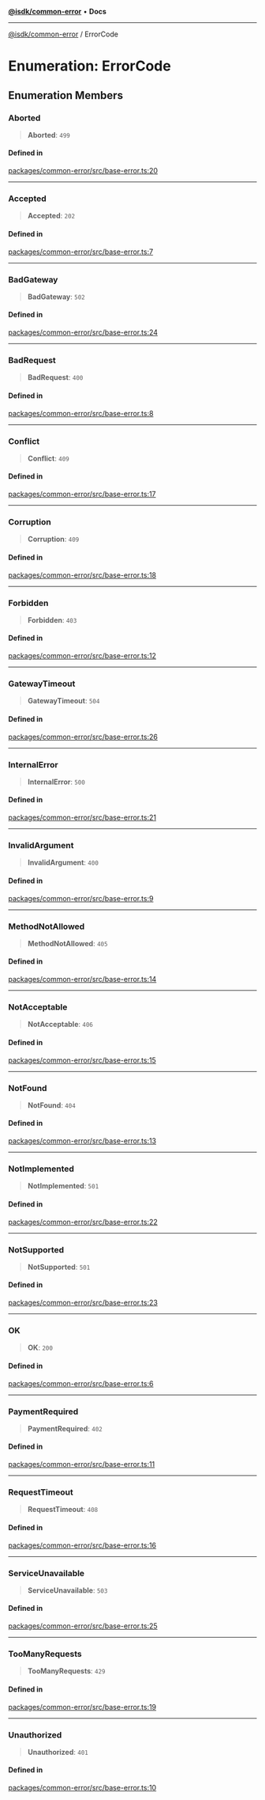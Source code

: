 [**@isdk/common-error**](../README.md) • **Docs**

***

[@isdk/common-error](../globals.md) / ErrorCode

# Enumeration: ErrorCode

## Enumeration Members

### Aborted

> **Aborted**: `499`

#### Defined in

[packages/common-error/src/base-error.ts:20](https://github.com/isdk/common-error.js/blob/93463fd20d360c4af96d07cc295f19a4c7e514bd/src/base-error.ts#L20)

***

### Accepted

> **Accepted**: `202`

#### Defined in

[packages/common-error/src/base-error.ts:7](https://github.com/isdk/common-error.js/blob/93463fd20d360c4af96d07cc295f19a4c7e514bd/src/base-error.ts#L7)

***

### BadGateway

> **BadGateway**: `502`

#### Defined in

[packages/common-error/src/base-error.ts:24](https://github.com/isdk/common-error.js/blob/93463fd20d360c4af96d07cc295f19a4c7e514bd/src/base-error.ts#L24)

***

### BadRequest

> **BadRequest**: `400`

#### Defined in

[packages/common-error/src/base-error.ts:8](https://github.com/isdk/common-error.js/blob/93463fd20d360c4af96d07cc295f19a4c7e514bd/src/base-error.ts#L8)

***

### Conflict

> **Conflict**: `409`

#### Defined in

[packages/common-error/src/base-error.ts:17](https://github.com/isdk/common-error.js/blob/93463fd20d360c4af96d07cc295f19a4c7e514bd/src/base-error.ts#L17)

***

### Corruption

> **Corruption**: `409`

#### Defined in

[packages/common-error/src/base-error.ts:18](https://github.com/isdk/common-error.js/blob/93463fd20d360c4af96d07cc295f19a4c7e514bd/src/base-error.ts#L18)

***

### Forbidden

> **Forbidden**: `403`

#### Defined in

[packages/common-error/src/base-error.ts:12](https://github.com/isdk/common-error.js/blob/93463fd20d360c4af96d07cc295f19a4c7e514bd/src/base-error.ts#L12)

***

### GatewayTimeout

> **GatewayTimeout**: `504`

#### Defined in

[packages/common-error/src/base-error.ts:26](https://github.com/isdk/common-error.js/blob/93463fd20d360c4af96d07cc295f19a4c7e514bd/src/base-error.ts#L26)

***

### InternalError

> **InternalError**: `500`

#### Defined in

[packages/common-error/src/base-error.ts:21](https://github.com/isdk/common-error.js/blob/93463fd20d360c4af96d07cc295f19a4c7e514bd/src/base-error.ts#L21)

***

### InvalidArgument

> **InvalidArgument**: `400`

#### Defined in

[packages/common-error/src/base-error.ts:9](https://github.com/isdk/common-error.js/blob/93463fd20d360c4af96d07cc295f19a4c7e514bd/src/base-error.ts#L9)

***

### MethodNotAllowed

> **MethodNotAllowed**: `405`

#### Defined in

[packages/common-error/src/base-error.ts:14](https://github.com/isdk/common-error.js/blob/93463fd20d360c4af96d07cc295f19a4c7e514bd/src/base-error.ts#L14)

***

### NotAcceptable

> **NotAcceptable**: `406`

#### Defined in

[packages/common-error/src/base-error.ts:15](https://github.com/isdk/common-error.js/blob/93463fd20d360c4af96d07cc295f19a4c7e514bd/src/base-error.ts#L15)

***

### NotFound

> **NotFound**: `404`

#### Defined in

[packages/common-error/src/base-error.ts:13](https://github.com/isdk/common-error.js/blob/93463fd20d360c4af96d07cc295f19a4c7e514bd/src/base-error.ts#L13)

***

### NotImplemented

> **NotImplemented**: `501`

#### Defined in

[packages/common-error/src/base-error.ts:22](https://github.com/isdk/common-error.js/blob/93463fd20d360c4af96d07cc295f19a4c7e514bd/src/base-error.ts#L22)

***

### NotSupported

> **NotSupported**: `501`

#### Defined in

[packages/common-error/src/base-error.ts:23](https://github.com/isdk/common-error.js/blob/93463fd20d360c4af96d07cc295f19a4c7e514bd/src/base-error.ts#L23)

***

### OK

> **OK**: `200`

#### Defined in

[packages/common-error/src/base-error.ts:6](https://github.com/isdk/common-error.js/blob/93463fd20d360c4af96d07cc295f19a4c7e514bd/src/base-error.ts#L6)

***

### PaymentRequired

> **PaymentRequired**: `402`

#### Defined in

[packages/common-error/src/base-error.ts:11](https://github.com/isdk/common-error.js/blob/93463fd20d360c4af96d07cc295f19a4c7e514bd/src/base-error.ts#L11)

***

### RequestTimeout

> **RequestTimeout**: `408`

#### Defined in

[packages/common-error/src/base-error.ts:16](https://github.com/isdk/common-error.js/blob/93463fd20d360c4af96d07cc295f19a4c7e514bd/src/base-error.ts#L16)

***

### ServiceUnavailable

> **ServiceUnavailable**: `503`

#### Defined in

[packages/common-error/src/base-error.ts:25](https://github.com/isdk/common-error.js/blob/93463fd20d360c4af96d07cc295f19a4c7e514bd/src/base-error.ts#L25)

***

### TooManyRequests

> **TooManyRequests**: `429`

#### Defined in

[packages/common-error/src/base-error.ts:19](https://github.com/isdk/common-error.js/blob/93463fd20d360c4af96d07cc295f19a4c7e514bd/src/base-error.ts#L19)

***

### Unauthorized

> **Unauthorized**: `401`

#### Defined in

[packages/common-error/src/base-error.ts:10](https://github.com/isdk/common-error.js/blob/93463fd20d360c4af96d07cc295f19a4c7e514bd/src/base-error.ts#L10)
